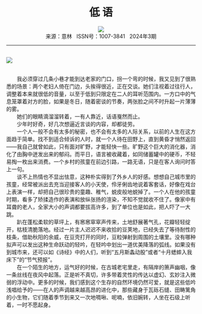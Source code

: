 # <center>低 语</center>

<div align=center><img src="http://fslib.vip.qikan.cn/img.ashx?key=%d7%f7%d5%df%a3%ba%d6%ec%d2%d4%c8%f6"></div>

<center>来源：意林   ISSN号：1007-3841   2024年3期</center>

* * *

<br>![](http://img.resource.qikan.cn/markvip/qkimages/yili/yili202403/yili20240352-1-l.jpg)

  
<br>　　我必须穿过几条小巷才能到达老家的门口，拐一个弯的时候，我又见到了很熟悉的场景：两个老妇人倚在门边，头挨得很近，正在交谈。她们注视着过往行人，调整着本来就很低的音量，以至于低到只限定在二人的耳听范围内。一方口中的气息笼罩着对方的脸，如果是冬日，随着密谈的节奏，两张脸之间不时升起一片薄薄的雾。  
　　她们的眼睛滴溜溜转着，一有人靠近，话语戛然而止。  
　　少年时好奇，好几次想逼近言谈的内容，却都徒劳。  
　　一个人一般不会有太多的秘密，也不会有太多的人际关系，以前的人生在这方面趋于简单。找不到适合倾诉的人时，就一个人待在田野上，直到黄昏才悄然返回——我自己就曾如此，只有面对旷野，才能轻快一些。旷野这个巨大的消化器，消化了由胸中迸发出来的郁闷。而平日，语言被收藏着，如同储蓄罐中的硬币，不轻易掏一枚出来消费。一个乡村的孩童在前边引路，一路无语，只是在客人询问时答上一句。  
　　谈不上热情也不显出怯意，这种朴实得到了外乡人的好感。想想自己城市里的孩童，经常被派出去充当迎接客人的小天使，伶牙俐齿地说着客套话，好像在戏台上表演一样，却把自己很珍贵的童趣、稚气，蜕皮般地蜕掉了。一个人在他的孩童时期，看多了矫揉造作的表演和放纵张扬的渲染，不知不觉就收不住了。像家中有耳聋的老人，全家大小的声调都要拔高许多，到了单位也是如此，把人吓了一大跳。  
　　趴在蓬松柔软的草坪上，有窸窸窣窣声传来，土地舒展著气孔，花瓣轻轻绽开，枯枝清脆落地。经过一片主人迟迟不来收拾的豆荚地，已经失去了等待耐性的枝条，借助秋阳的余威，在豆壳打开的同时，豆粒弹射到周围的土壤里。没有哪种拟声可以发出这种生命跃动的轻吟，在轻吟中划出一道优美降落的弧线。如果没有到城市来，还可以如《诗经》中的人们，听到“五月斯螽动股”或者“十月蟋蟀入我床下”的“节气预报”。  
　　在一个陌生的地方，运气好的时候，在古城老宅里走，有隔岸的箫声幽咽，像一条丝线在夜风中起落。正是听不真切，许多带着灵性的传达以虚幻、玄妙注入微弱的浮动中。更多的时候，我们感到这个生存的自然环境仍然可爱，就是这些低吟浅唱给予的——在人的声调越来越高昂的进化中，那些藏身于瓦砾石缝、田畴篱角的小生物，它们随着季节到来又一次地啁啾、呢喃，依旧婉转，人坐在石级上听着，一时不愿起身。
